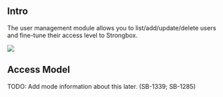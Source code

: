 ## Intro

The user management module allows you to list/add/update/delete users and fine-tune their access level to Strongbox.

<img src="/assets/screenshots/08-user-management.png" data-zoomable="true" />

## Access Model

TODO: Add mode information about this later. (SB-1339; SB-1285)

